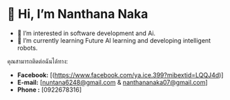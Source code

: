 # 👋 Hi, I’m Nanthana Naka

- 👀 I’m interested in software development and Ai.
- 🌱 I’m currently learning Future AI learning and developing intelligent robots.


คุณสามารถติดต่อฉันได้ทาง:
* **Facebook:** [(https://www.facebook.com/ya.ice.399?mibextid=LQQJ4d)]
* **E-mail:** [nuntana6248@gmail.com & nanthananaka07@gmail.com]
* **Phone :** [0922678316]

<!DOCTYPE html>
<html>
<head>
    <title>Tech Stack</title>
    <style>
        .tech-stack {
            display: flex;
            justify-content: center;
            align-items: center;
            flex-wrap: wrap;
        }

        .tech-icon {
            width: 100px;
            height: 100px;
            margin: 10px;
            border-radius: 50%;
            text-align: center;
            line-height: 100px;
            font-size: 36px;
            background-color: #f0f0f0;
            box-shadow: 0px 2px 5px rgba(0, 0, 0, 0.3);
        }
    </style>
</head>
<body>
    <div class="tech-stack">
        <div class="tech-icon">JavaScript</div>
        <div class="tech-icon">Python</div>
        <div class="tech-icon">Java</div>
        <div class="tech-icon">C++</div>
    </div>
</body>
</html>
